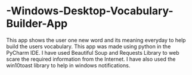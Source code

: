 # -Windows-Desktop-Vocabulary-Builder-App
This app shows the user one new word and its meaning everyday to help build the users vocabulary.
This app was made using python in the PyCharm IDE.
I have used Beautiful Soup and Requests Library to web scare the required information from the Internet.
I have also used the win10toast library to help in windows notifications.

